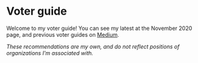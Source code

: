 # Voter guide

Welcome to my voter guide!
You can see my latest at the November 2020 page, and previous voter guides on [Medium](https://medium.com/@MaxGhenis/november-2018-voter-guide-3f534e6ed54d).

*These recommendations are my own, and do not reflect positions of organizations I'm associated with.*